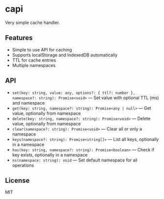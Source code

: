# capi

Very simple cache handler.

## Features
- Simple to use API for caching
- Supports localStorage and IndexedDB automatically
- TTL for cache entries
- Multiple namespaces

## API
- `set(key: string, value: any, options?: { ttl?: number }, namespace?: string): Promise<void>` — Set value with optional TTL (ms) and namespace
- `get(key: string, namespace?: string): Promise<any | null>` — Get value, optionally from namespace
- `delete(key: string, namespace?: string): Promise<void>` — Delete value, optionally from namespace
- `clear(namespace?: string): Promise<void>` — Clear all or only a namespace
- `keys(namespace?: string): Promise<string[]>` — List all keys, optionally in a namespace
- `has(key: string, namespace?: string): Promise<boolean>` — Check if key exists, optionally in a namespace
- `ns(namespace: string): void` — Set default namespace for all operations

## License
MIT